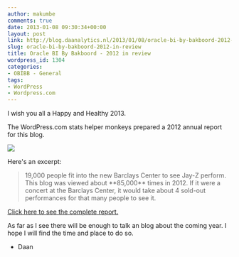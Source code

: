 ```yaml
---
author: makumbe
comments: true
date: 2013-01-08 09:30:34+00:00
layout: post
link: http://blog.daanalytics.nl/2013/01/08/oracle-bi-by-bakboord-2012-in-review/
slug: oracle-bi-by-bakboord-2012-in-review
title: Oracle BI By Bakboord - 2012 in review
wordpress_id: 1304
categories:
- OBIBB - General
tags:
- WordPress
- Wordpress.com
---
```


I wish you all a Happy and Healthy 2013.

The WordPress.com stats helper monkeys prepared a 2012 annual report for this blog.

[![](http://www.wordpress.com/wp-content/mu-plugins/annual-reports/img/2012-emailteaser.png)](http://obibb.wordpress.com/2012/annual-report/)

Here's an excerpt:


<blockquote>19,000 people fit into the new Barclays Center to see Jay-Z perform. This blog was viewed about **85,000** times in 2012. If it were a concert at the Barclays Center, it would take about 4 sold-out performances for that many people to see it.</blockquote>


[Click here to see the complete report.](http://obibb.wordpress.com/2012/annual-report/)

As far as I see there will be enough to talk an blog about the coming year. I hope I will find the time and place to do so.

- Daan

